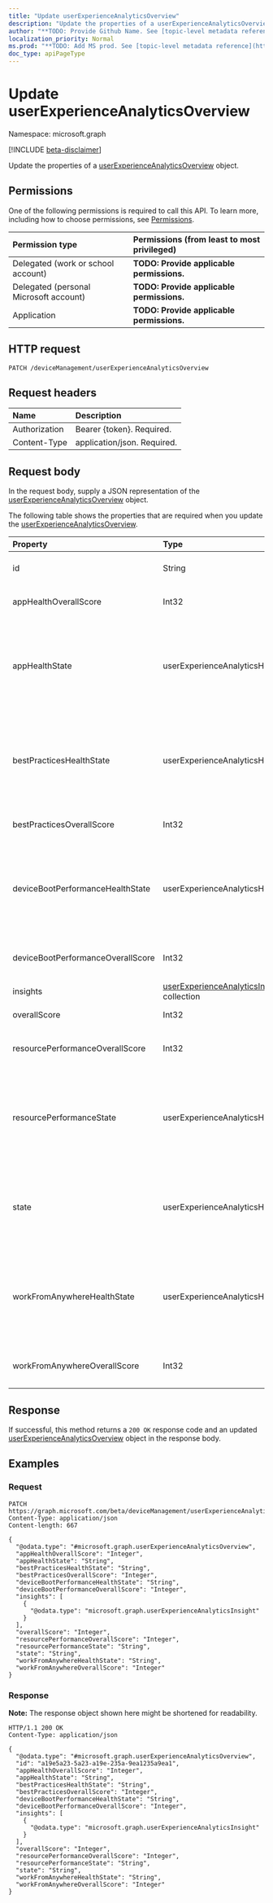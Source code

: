 ```yaml
---
title: "Update userExperienceAnalyticsOverview"
description: "Update the properties of a userExperienceAnalyticsOverview object."
author: "**TODO: Provide Github Name. See [topic-level metadata reference](https://msgo.azurewebsites.net/add/document/guidelines/metadata.html#topic-level-metadata)**"
localization_priority: Normal
ms.prod: "**TODO: Add MS prod. See [topic-level metadata reference](https://msgo.azurewebsites.net/add/document/guidelines/metadata.html#topic-level-metadata)**"
doc_type: apiPageType
---
```


# Update userExperienceAnalyticsOverview
Namespace: microsoft.graph

[!INCLUDE [beta-disclaimer](../../includes/beta-disclaimer.md)]

Update the properties of a [userExperienceAnalyticsOverview](../resources/userexperienceanalyticsoverview.md) object.

## Permissions
One of the following permissions is required to call this API. To learn more, including how to choose permissions, see [Permissions](/graph/permissions-reference).

|Permission type|Permissions (from least to most privileged)|
|:---|:---|
|Delegated (work or school account)|**TODO: Provide applicable permissions.**|
|Delegated (personal Microsoft account)|**TODO: Provide applicable permissions.**|
|Application|**TODO: Provide applicable permissions.**|

## HTTP request

<!-- {
  "blockType": "ignored"
}
-->
``` http
PATCH /deviceManagement/userExperienceAnalyticsOverview
```

## Request headers
|Name|Description|
|:---|:---|
|Authorization|Bearer {token}. Required.|
|Content-Type|application/json. Required.|

## Request body
In the request body, supply a JSON representation of the [userExperienceAnalyticsOverview](../resources/userexperienceanalyticsoverview.md) object.

The following table shows the properties that are required when you update the [userExperienceAnalyticsOverview](../resources/userexperienceanalyticsoverview.md).

|Property|Type|Description|
|:---|:---|:---|
|id|String|**TODO: Add Description** Inherited from [entity](../resources/entity.md)|
|appHealthOverallScore|Int32|The user experience analytics app health overall score.|
|appHealthState|userExperienceAnalyticsHealthState|The current health state of the user experience analytics 'BestPractices' category. Possible values are: `unknown`, `insufficientData`, `needsAttention`, `meetingGoals`.|
|bestPracticesHealthState|userExperienceAnalyticsHealthState|The current health state of the user experience analytics 'BestPractices' category. Possible values are: `unknown`, `insufficientData`, `needsAttention`, `meetingGoals`.|
|bestPracticesOverallScore|Int32|The user experience analytics best practices overall score.|
|deviceBootPerformanceHealthState|userExperienceAnalyticsHealthState|The current health state of the user experience analytics 'BootPerformance' category. Possible values are: `unknown`, `insufficientData`, `needsAttention`, `meetingGoals`.|
|deviceBootPerformanceOverallScore|Int32|The user experience analytics device boot performance overall score.|
|insights|[userExperienceAnalyticsInsight](../resources/userexperienceanalyticsinsight.md) collection|The user experience analytics insights.|
|overallScore|Int32|The user experience analytics overall score.|
|resourcePerformanceOverallScore|Int32|The user experience analytics resource performance overall score.|
|resourcePerformanceState|userExperienceAnalyticsHealthState|The current health state of the user experience analytics 'ResourcePerformance' category. Possible values are: `unknown`, `insufficientData`, `needsAttention`, `meetingGoals`.|
|state|userExperienceAnalyticsHealthState|The current health state of the user experience analytics overview. Possible values are: `unknown`, `insufficientData`, `needsAttention`, `meetingGoals`.|
|workFromAnywhereHealthState|userExperienceAnalyticsHealthState|The current health state of the user experience analytics 'WorkFromAnywhere' category. Possible values are: `unknown`, `insufficientData`, `needsAttention`, `meetingGoals`.|
|workFromAnywhereOverallScore|Int32|The user experience analytics Work From Anywhere overall score.|



## Response

If successful, this method returns a `200 OK` response code and an updated [userExperienceAnalyticsOverview](../resources/userexperienceanalyticsoverview.md) object in the response body.

## Examples

### Request
<!-- {
  "blockType": "request",
  "name": "update_userexperienceanalyticsoverview"
}
-->
``` http
PATCH https://graph.microsoft.com/beta/deviceManagement/userExperienceAnalyticsOverview
Content-Type: application/json
Content-length: 667

{
  "@odata.type": "#microsoft.graph.userExperienceAnalyticsOverview",
  "appHealthOverallScore": "Integer",
  "appHealthState": "String",
  "bestPracticesHealthState": "String",
  "bestPracticesOverallScore": "Integer",
  "deviceBootPerformanceHealthState": "String",
  "deviceBootPerformanceOverallScore": "Integer",
  "insights": [
    {
      "@odata.type": "microsoft.graph.userExperienceAnalyticsInsight"
    }
  ],
  "overallScore": "Integer",
  "resourcePerformanceOverallScore": "Integer",
  "resourcePerformanceState": "String",
  "state": "String",
  "workFromAnywhereHealthState": "String",
  "workFromAnywhereOverallScore": "Integer"
}
```


### Response
**Note:** The response object shown here might be shortened for readability.
<!-- {
  "blockType": "response",
  "truncated": true
}
-->
``` http
HTTP/1.1 200 OK
Content-Type: application/json

{
  "@odata.type": "#microsoft.graph.userExperienceAnalyticsOverview",
  "id": "a19e5a23-5a23-a19e-235a-9ea1235a9ea1",
  "appHealthOverallScore": "Integer",
  "appHealthState": "String",
  "bestPracticesHealthState": "String",
  "bestPracticesOverallScore": "Integer",
  "deviceBootPerformanceHealthState": "String",
  "deviceBootPerformanceOverallScore": "Integer",
  "insights": [
    {
      "@odata.type": "microsoft.graph.userExperienceAnalyticsInsight"
    }
  ],
  "overallScore": "Integer",
  "resourcePerformanceOverallScore": "Integer",
  "resourcePerformanceState": "String",
  "state": "String",
  "workFromAnywhereHealthState": "String",
  "workFromAnywhereOverallScore": "Integer"
}
```

